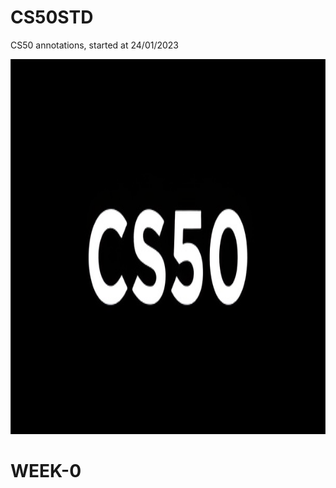 # CS50STD
CS50 annotations, started at 24/01/2023

<img src="https://github.com/nullTyype/CS50STD/raw/master/cs50.png" width = "600" height = "600">

# WEEK-0
